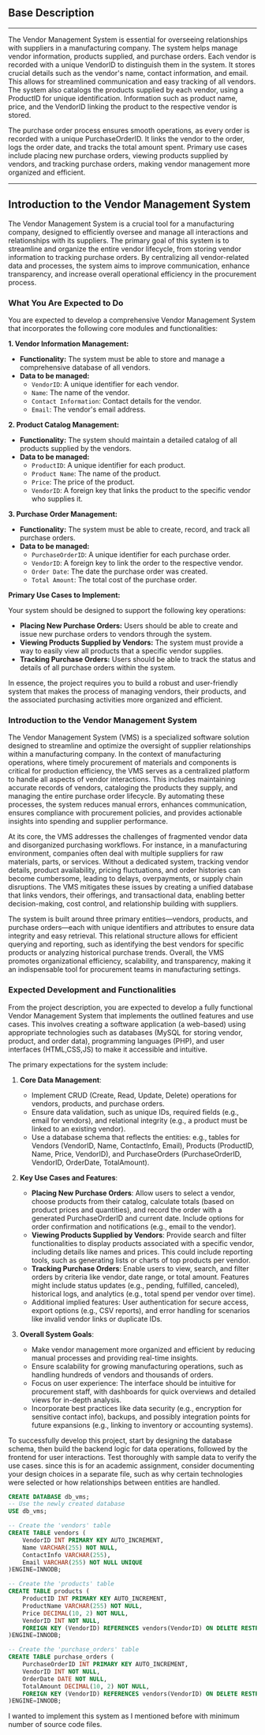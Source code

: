 ## Base Description
---------
The Vendor Management System is essential for overseeing relationships with suppliers in a manufacturing company. The system helps manage vendor information, products supplied, and purchase orders.
Each vendor is recorded with a unique VendorID to distinguish them in the system. It stores crucial details such as the vendor's name, contact information, and email. This allows for streamlined communication and easy tracking of all vendors.
The system also catalogs the products supplied by each vendor, using a ProductID for unique identification. Information such as product name, price, and the VendorID linking the product to the respective vendor is stored.

The purchase order process ensures smooth operations, as every order is recorded with a unique PurchaseOrderID. It links the vendor to the order, logs the order date, and tracks the total amount spent.
Primary use cases include placing new purchase orders, viewing products supplied by vendors, and tracking purchase orders, making vendor management more organized and efficient.

---------
## Introduction to the Vendor Management System
The Vendor Management System is a crucial tool for a manufacturing company, designed to efficiently oversee and manage all interactions and relationships with its suppliers. The primary goal of this system is to streamline and organize the entire vendor lifecycle, from storing vendor information to tracking purchase orders. By centralizing all vendor-related data and processes, the system aims to improve communication, enhance transparency, and increase overall operational efficiency in the procurement process.

### What You Are Expected to Do

You are expected to develop a comprehensive Vendor Management System that incorporates the following core modules and functionalities:

**1. Vendor Information Management:**

*   **Functionality:** The system must be able to store and manage a comprehensive database of all vendors.
*   **Data to be managed:**
    *   `VendorID`: A unique identifier for each vendor.
    *   `Name`: The name of the vendor.
    *   `Contact Information`: Contact details for the vendor.
    *   `Email`: The vendor's email address.

**2. Product Catalog Management:**

*   **Functionality:** The system should maintain a detailed catalog of all products supplied by the vendors.
*   **Data to be managed:**
    *   `ProductID`: A unique identifier for each product.
    *   `Product Name`: The name of the product.
    *   `Price`: The price of the product.
    *   `VendorID`: A foreign key that links the product to the specific vendor who supplies it.

**3. Purchase Order Management:**

*   **Functionality:** The system must be able to create, record, and track all purchase orders.
*   **Data to be managed:**
    *   `PurchaseOrderID`: A unique identifier for each purchase order.
    *   `VendorID`: A foreign key to link the order to the respective vendor.
    *   `Order Date`: The date the purchase order was created.
    *   `Total Amount`: The total cost of the purchase order.

**Primary Use Cases to Implement:**

Your system should be designed to support the following key operations:

*   **Placing New Purchase Orders:** Users should be able to create and issue new purchase orders to vendors through the system.
*   **Viewing Products Supplied by Vendors:** The system must provide a way to easily view all products that a specific vendor supplies.
*   **Tracking Purchase Orders:** Users should be able to track the status and details of all purchase orders within the system.

In essence, the project requires you to build a robust and user-friendly system that makes the process of managing vendors, their products, and the associated purchasing activities more organized and efficient.

### Introduction to the Vendor Management System

The Vendor Management System (VMS) is a specialized software solution designed to streamline and optimize the oversight of supplier relationships within a manufacturing company. In the context of manufacturing operations, where timely procurement of materials and components is critical for production efficiency, the VMS serves as a centralized platform to handle all aspects of vendor interactions. This includes maintaining accurate records of vendors, cataloging the products they supply, and managing the entire purchase order lifecycle. By automating these processes, the system reduces manual errors, enhances communication, ensures compliance with procurement policies, and provides actionable insights into spending and supplier performance.

At its core, the VMS addresses the challenges of fragmented vendor data and disorganized purchasing workflows. For instance, in a manufacturing environment, companies often deal with multiple suppliers for raw materials, parts, or services. Without a dedicated system, tracking vendor details, product availability, pricing fluctuations, and order histories can become cumbersome, leading to delays, overpayments, or supply chain disruptions. The VMS mitigates these issues by creating a unified database that links vendors, their offerings, and transactional data, enabling better decision-making, cost control, and relationship building with suppliers.

The system is built around three primary entities—vendors, products, and purchase orders—each with unique identifiers and attributes to ensure data integrity and easy retrieval. This relational structure allows for efficient querying and reporting, such as identifying the best vendors for specific products or analyzing historical purchase trends. Overall, the VMS promotes organizational efficiency, scalability, and transparency, making it an indispensable tool for procurement teams in manufacturing settings.

### Expected Development and Functionalities

From the project description, you are expected to develop a fully functional Vendor Management System that implements the outlined features and use cases. This involves creating a software application (a web-based) using appropriate technologies such as databases (MySQL for storing vendor, product, and order data), programming languages (PHP), and user interfaces (HTML,CSS,JS) to make it accessible and intuitive.

The primary expectations for the system include:

1. **Core Data Management**:
   - Implement CRUD (Create, Read, Update, Delete) operations for vendors, products, and purchase orders.
   - Ensure data validation, such as unique IDs, required fields (e.g., email for vendors), and relational integrity (e.g., a product must be linked to an existing vendor).
   - Use a database schema that reflects the entities: e.g., tables for Vendors (VendorID, Name, ContactInfo, Email), Products (ProductID, Name, Price, VendorID), and PurchaseOrders (PurchaseOrderID, VendorID, OrderDate, TotalAmount).

2. **Key Use Cases and Features**:
   - **Placing New Purchase Orders**: Allow users to select a vendor, choose products from their catalog, calculate totals (based on product prices and quantities), and record the order with a generated PurchaseOrderID and current date. Include options for order confirmation and notifications (e.g., email to the vendor).
   - **Viewing Products Supplied by Vendors**: Provide search and filter functionalities to display products associated with a specific vendor, including details like names and prices. This could include reporting tools, such as generating lists or charts of top products per vendor.
   - **Tracking Purchase Orders**: Enable users to view, search, and filter orders by criteria like vendor, date range, or total amount. Features might include status updates (e.g., pending, fulfilled, canceled), historical logs, and analytics (e.g., total spend per vendor over time).
   - Additional implied features: User authentication for secure access, export options (e.g., CSV reports), and error handling for scenarios like invalid vendor links or duplicate IDs.

3. **Overall System Goals**:
   - Make vendor management more organized and efficient by reducing manual processes and providing real-time insights.
   - Ensure scalability for growing manufacturing operations, such as handling hundreds of vendors and thousands of orders.
   - Focus on user experience: The interface should be intuitive for procurement staff, with dashboards for quick overviews and detailed views for in-depth analysis.
   - Incorporate best practices like data security (e.g., encryption for sensitive contact info), backups, and possibly integration points for future expansions (e.g., linking to inventory or accounting systems).

To successfully develop this project, start by designing the database schema, then build the backend logic for data operations, followed by the frontend for user interactions. Test thoroughly with sample data to verify the use cases. since this is for an academic assignment, consider documenting your design choices in a separate file, such as why certain technologies were selected or how relationships between entities are handled.

```SQL
CREATE DATABASE db_vms;
-- Use the newly created database
USE db_vms;

-- Create the 'vendors' table
CREATE TABLE vendors (
    VendorID INT PRIMARY KEY AUTO_INCREMENT,
    Name VARCHAR(255) NOT NULL,
    ContactInfo VARCHAR(255),
    Email VARCHAR(255) NOT NULL UNIQUE
)ENGINE=INNODB;

-- Create the 'products' table
CREATE TABLE products (
    ProductID INT PRIMARY KEY AUTO_INCREMENT,
    ProductName VARCHAR(255) NOT NULL,
    Price DECIMAL(10, 2) NOT NULL,
    VendorID INT NOT NULL,
    FOREIGN KEY (VendorID) REFERENCES vendors(VendorID) ON DELETE RESTRICT
)ENGINE=INNODB;

-- Create the 'purchase_orders' table
CREATE TABLE purchase_orders (
    PurchaseOrderID INT PRIMARY KEY AUTO_INCREMENT,
    VendorID INT NOT NULL,
    OrderDate DATE NOT NULL,
    TotalAmount DECIMAL(10, 2) NOT NULL,
    FOREIGN KEY (VendorID) REFERENCES vendors(VendorID) ON DELETE RESTRICT
)ENGINE=INNODB;
```

I wanted to implement this system as I mentioned before with minimum number of source code files.
